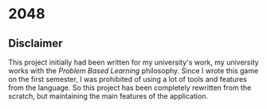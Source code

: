 # 2048

## Disclaimer

This project initially had been written for my university's work,
my university works with the *Problem Based Learning* philosophy.
Since I wrote this game on the first semester, I was prohibited of
using a lot of tools and features from the language. 
So this project has been completely rewritten from the scratch, 
but maintaining the main features of the application. 